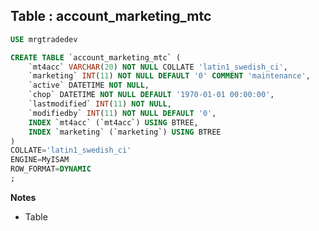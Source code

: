 Table : account_marketing_mtc
-----------------------------

```SQL
USE mrgtradedev

CREATE TABLE `account_marketing_mtc` (
	`mt4acc` VARCHAR(20) NOT NULL COLLATE 'latin1_swedish_ci',
	`marketing` INT(11) NOT NULL DEFAULT '0' COMMENT 'maintenance',
	`active` DATETIME NOT NULL,
	`chop` DATETIME NOT NULL DEFAULT '1970-01-01 00:00:00',
	`lastmodified` INT(11) NOT NULL,
	`modifiedby` INT(11) NOT NULL DEFAULT '0',
	INDEX `mt4acc` (`mt4acc`) USING BTREE,
	INDEX `marketing` (`marketing`) USING BTREE
)
COLLATE='latin1_swedish_ci'
ENGINE=MyISAM
ROW_FORMAT=DYNAMIC
;
```
__Notes__

+ Table